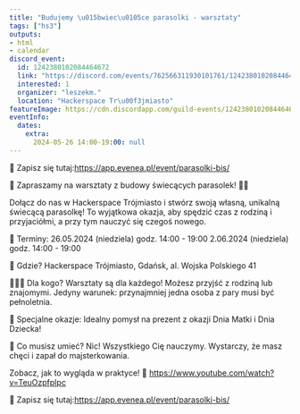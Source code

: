 ```yaml
---
title: "Budujemy \u015bwiec\u0105ce parasolki - warsztaty"
tags: ["hs3"]
outputs:
- html
- calendar
discord_event:
  id: 1242380102084464672
  link: "https://discord.com/events/762566311930101761/1242380102084464672"
  interested: 1
  organizer: "leszekm."
  location: "Hackerspace Tr\u00f3jmiasto"
featureImage: https://cdn.discordapp.com/guild-events/1242380102084464672/65bcb0637bba41cd961db874ee7b0277.png?size=1024
eventInfo:
  dates:
    extra:
      2024-05-26 14:00-19:00: null
---
```

📲 Zapisz się tutaj:https://app.evenea.pl/event/parasolki-bis/ 

🌟 Zapraszamy na warsztaty z budowy świecących parasolek! 🌂✨

Dołącz do nas w Hackerspace Trójmiasto i stwórz swoją własną, unikalną świecącą parasolkę! To wyjątkowa okazja, aby spędzić czas z rodziną i przyjaciółmi, a przy tym nauczyć się czegoś nowego.

📅 Terminy:
26.05.2024 (niedziela) godz. 14:00 - 19:00
2.06.2024 (niedziela) godz. 14:00 - 19:00

📍 Gdzie? 
Hackerspace Trójmiasto, Gdańsk, al. Wojska Polskiego 41

👩‍👧‍👦 Dla kogo?
Warsztaty są dla każdego! Możesz przyjść z rodziną lub znajomymi. Jedyny warunek: przynajmniej jedna osoba z pary musi być pełnoletnia.

🎉 Specjalne okazje:
Idealny pomysł na prezent z okazji Dnia Matki i Dnia Dziecka!

🔧 Co musisz umieć?
Nic! Wszystkiego Cię nauczymy. Wystarczy, że masz chęci i zapał do majsterkowania.

Zobacz, jak to wygląda w praktyce! 🎥 https://www.youtube.com/watch?v=TeuOzpfpIpc

📲 Zapisz się tutaj:https://app.evenea.pl/event/parasolki-bis/
